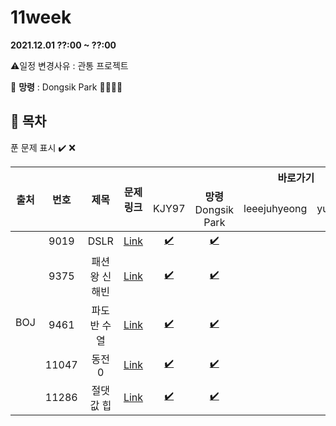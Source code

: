 # 11week

**2021.12.01 ??:00 ~ ??:00**

:warning:일정 변경사유 : 관통 프로젝트

:loudspeaker: **망령** : Dongsik Park :tada::tada::tada::tada:

## :bookmark_tabs: 목차

푼 문제 표시 ✔️ ❌

<table>
    <thead align="center">
        <tr>
            <th rowspan ="2" >출처</th>
            <th rowspan ="2">번호</th>
            <th rowspan ="2">제목</th>
            <th rowspan ="2">문제링크</th>
            <th colspan ="5">바로가기</th>
        </tr>
         <tr>
            <td>KJY97</td>
            <td><b>망령</b><br> Dongsik Park</td>
            <td>leeejuhyeong</td>
            <td>yunwonjeong</td>
            <td>ChaerinYu</td>
        </tr>
    </thead>
    <tbody  align="center">
    	<tr>
    		<td rowspan="5">BOJ</td>
    		<td>9019</td>
    		<td>DSLR</td>
    		<td><a href="https://www.acmicpc.net/problem/9019">Link</a></td>
            <td><a href=" ">✔️</a></td>
            <td><a href="dongsiik/BOJ_9019.java">✔️</a></td>
            <td><a href=" "> </a></td>
            <td><a href=" "> </a></td>
            <td><a href="chaerin/BOJ_9019_3.java">✔️</a></td>
    	</tr>
    	<tr>
    		<td>9375</td>
    		<td>패션왕 신해빈</td>
    		<td><a href="https://www.acmicpc.net/problem/9375">Link</a></td>
    		<td><a href="KJY97/BOJ_9375.java">✔️</a></td>
            <td><a href="dongsiik/BOJ_9375.java">✔️</a></td>
    		<td><a href=" "> </a></td>
    		<td><a href=" "> </a></td>
            <td><a href="chaerin/BOJ_9375.java">✔️</a></td>
    	</tr>
      <tr>
    		<td>9461</td>
    		<td>파도반 수열</td>
    		<td><a href="https://www.acmicpc.net/problem/9461">Link</a></td>
    		<td><a href="KJY97/BOJ_9461.java">✔️</a></td>
            <td><a href="dongsiik/BOJ_9461.java">✔️</a></td>
    		<td><a href=" "> </a></td>
    		<td><a href=""> </a></td>
            <td><a href="chaerin/BOJ_9461.java">✔️</a></td>
    	</tr>
      <tr>
    		<td>11047</td>
    		<td>동전 0</td>
    		<td><a href="https://www.acmicpc.net/problem/11047">Link</a></td>
    		<td><a href="KJY97/BOJ_11047.java">✔️</a></td>
            <td><a href="dongsiik/BOJ_11047.java">✔️</a></td>
    		<td><a href=" "> </a></td>
    		<td><a href=" "> </a></td>
            <td><a href="chaerin/BOJ_11047.java">✔️</a></td>
    	</tr>
      <tr>
    		<td>11286</td>
    		<td>절댓값 힙</td>
    		<td><a href="https://www.acmicpc.net/problem/11286">Link</a></td>
    		<td><a href="KJY97/BOJ_11286.java">✔️</a></td>
            <td><a href="dongsiik/BOJ_11286.java">✔️</a></td>
    		<td><a href=" "> </a></td>
    		<td><a href=" "> </a></td>
            <td><a href="chaerin/BOJ_11286_2.java">✔️</a></td>
    	</tr>
    </tbody>
</table>

